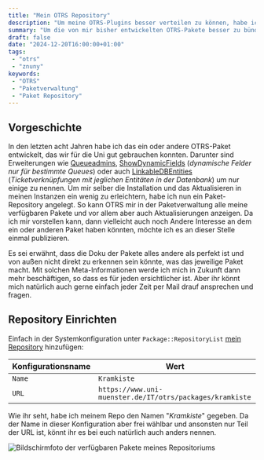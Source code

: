 ```yaml
---
title: "Mein OTRS Repository"
description: "Um meine OTRS-Plugins besser verteilen zu können, habe ich ein neues Paket Repository angelegt und die jeweils stabilen Versionen dort publiziert"
summary: "Um die von mir bisher entwickelten OTRS-Pakete besser zu bündeln, habe ich ein Paket-Repository angelegt, welches in der OTRS-Konfiguration hinerlegt werden kann, so dass alle meiner Pakete vorgeschlagen und mit möglichst wenig Aufwand aktualisiert werden können."
draft: false
date: "2024-12-20T16:00:00+01:00"
tags:
 - "otrs"
 - "znuny"
keywords:
 - "OTRS"
 - "Paketverwaltung"
 - "Paket Repository"
---
```


## Vorgeschichte
In den letzten acht Jahren habe ich das ein oder andere OTRS-Paket entwickelt, das wir für die Uni gut gebrauchen konnten. Darunter sind Erweiterungen wie [Queueadmins](https://zivgitlab.uni-muenster.de/wwu-it/otrs/OTRS_TemplateSignatureAddOn), [ShowDynamicFields](https://zivgitlab.uni-muenster.de/wwu-it/otrs/otrs_showdynamicfields) (_dynamische Felder nur für bestimmte Queues_) oder auch [LinkableDBEntities](https://zivgitlab.uni-muenster.de/wwu-it/otrs/OTRS_LinkableDBEntities) (_Ticketverknüpfungen mit jeglichen Entitäten in der Datenbank_) um nur einige zu nennen. Um mir selber die Installation und das Aktualisieren in meinen Instanzen ein wenig zu erleichtern, habe ich nun ein Paket-Repository angelegt. So kann OTRS mir in der Paketverwaltung alle meine verfügbaren Pakete und vor allem aber auch Aktualisierungen anzeigen. Da ich mir vorstellen kann, dann vielleicht auch noch Andere Interesse an dem ein oder anderen Paket haben könnten, möchte ich es an dieser Stelle einmal publizieren.

Es sei erwähnt, dass die Doku der Pakete alles andere als perfekt ist und von außen nicht direkt zu erkennen sein könnte, was das jeweilige Paket macht. Mit solchen Meta-Informationen werde ich mich in Zukunft dann mehr beschäftigen, so dass es für jeden ersichtlicher ist. Aber ihr könnt mich natürlich auch gerne einfach jeder Zeit per Mail drauf ansprechen und fragen.

## Repository Einrichten
Einfach in der Systemkonfiguration unter `Package::RepositoryList` [mein Repository](https://www.uni-muenster.de/IT/otrs/packages/kramkiste) hinzufügen:

| Konfigurationsname | Wert                                                     |
|--------------------|----------------------------------------------------------|
| `Name`             | `Kramkiste`                                              |
| `URL`              | `https://www.uni-muenster.de/IT/otrs/packages/kramkiste` |

Wie ihr seht, habe ich meinem Repo den Namen "_Kramkiste_" gegeben. Da der Name in dieser Konfiguration aber frei wählbar und ansonsten nur Teil der URL ist, könnt ihr es bei euch natürlich auch anders nennen.

![Bildschirmfoto der verfügbaren Pakete meines Repositoriums](/img/screenshot_otrs_packagerepository.png)
